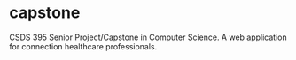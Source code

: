 # capstone
CSDS 395 Senior Project/Capstone in Computer Science.  A web application for connection healthcare professionals.
